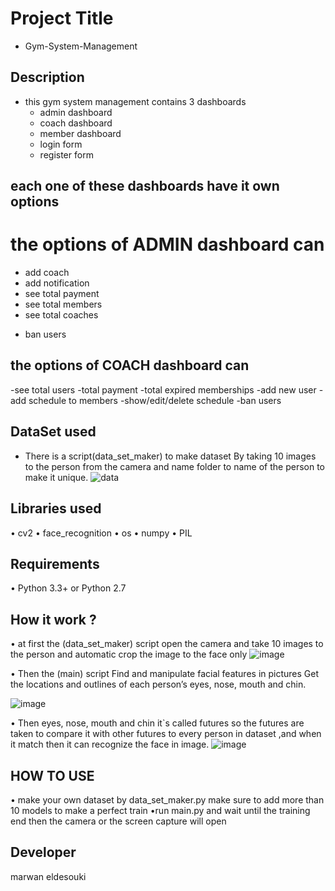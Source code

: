 # Project Title
- Gym-System-Management

## Description
- this gym system management contains 3 dashboards
  - admin dashboard
  - coach dashboard
  - member dashboard
  - login form
  - register form
  
## each one of these dashboards have it own options
  # the options of ADMIN dashboard can
 - add coach
 - add notification
 - see total payment
 - see total members
 - see total coaches
 * ban users
## the options of COACH dashboard can
 -see total users
 -total payment
 -total expired memberships
 -add new user
 -add schedule to members
 -show/edit/delete schedule
 -ban users
 

## DataSet used
-	There is a script(data_set_maker) to make dataset By taking 10 images to the person from the camera and name folder to name of the person to make it unique.
 ![data](https://user-images.githubusercontent.com/37198610/181280778-a3ed9bdd-184a-4ebd-b92c-00173ffb78f3.png)

## Libraries used
•	cv2
•	face_recognition
•	os
•	numpy 
•	PIL

## Requirements
•	Python 3.3+ or Python 2.7

## How it work ?
•	at first the (data_set_maker) script open the camera and take 10 images to the person and automatic crop the image to the face only
 ![image](https://user-images.githubusercontent.com/37198610/181282326-a96a8d76-e758-4e26-bb1c-d09b494cd223.png)

•	Then the (main) script Find and manipulate facial features in pictures Get the locations and outlines of each person’s eyes, nose, mouth and chin.

 ![image](https://user-images.githubusercontent.com/37198610/181284463-d038d828-b857-40d7-bed9-bccb966cd4ba.png)

•	Then eyes, nose, mouth and chin it`s called futures so the futures are taken to compare it with other futures to every person in dataset ,and when it match then it can recognize the face in image.
 ![image](https://user-images.githubusercontent.com/37198610/181284617-dae03a9e-1fd7-41a3-81b6-fcceb4018db6.png)



## HOW TO USE
 • make your own dataset by data_set_maker.py
 make sure to add more than 10 models to make a perfect train
 •run main.py and wait until the training end then the camera or the screen capture will open

## Developer
marwan eldesouki
